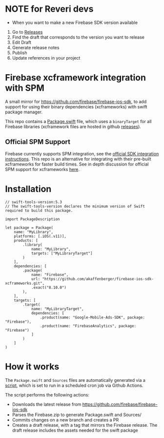 # NOTE for Reveri devs
* When you want to make a new Firebase SDK version available
1. Go to [Releases](https://github.com/reveri-health/firebase-ios-sdk-xcframeworks/releases)
2. Find the draft that corresponds to the version you want to release
3. Edit Draft
4. Generate release notes
5. Publish
6. Update references in your project


# Firebase xcframework integration with SPM

A small mirror for https://github.com/firebase/firebase-ios-sdk, to add support for using their binary dependencies (xcframeworks) with swift package manager. 

This repo contains a [Package.swift](https://github.com/akaffenberger/firebase-ios-sdk-xcframeworks/blob/master/Package.swift) file, which uses a `binaryTarget` for all Firebase libraries (xcframework files are hosted in github [releases](https://github.com/akaffenberger/firebase-ios-sdk-xcframeworks/releases)). 

## Official SPM Support

Firebase currently supports SPM integration, see the [official SDK integration instructions](https://github.com/firebase/firebase-ios-sdk#installation). This repo is an alternative for integrating with their pre-built xcframeworks for faster build times. See in depth discussion for official SPM support for xcframeworks [here](https://github.com/firebase/firebase-ios-sdk/issues/6564).

# Installation

```
// swift-tools-version:5.3
// The swift-tools-version declares the minimum version of Swift required to build this package.

import PackageDescription

let package = Package(
    name: "MyLibrary",
    platforms: [.iOS(.v11)],
    products: [
        .library(
            name: "MyLibrary",
            targets: ["MyLibraryTarget"]
        )
    ],
    dependencies: [
        .package(
            name: "Firebase",
            url: "https://github.com/akaffenberger/firebase-ios-sdk-xcframeworks.git",
            .exact("8.10.0")
        ),
    ],
    targets: [
        .target(
            name: "MyLibraryTarget",
            dependencies: [
                .product(name: "Google-Mobile-Ads-SDK", package: "Firebase"),
                .product(name: "FirebaseAnalytics", package: "Firebase")
            ]
        )
    ]
)
```

# How it works

The `Package.swift` and `Sources` files are automatically generated via a [script](https://github.com/akaffenberger/firebase-ios-sdk-xcframeworks/blob/master/.scripts/package.sh), which is set to run in a scheduled cron job via Github Actions. 

The script performs the following actions:
- Downloads the latest release from https://github.com/firebase/firebase-ios-sdk
- Parses the Firebase.zip to generate Package.swift and Sources/
- Commits changes on a new branch and creates a PR
- Creates a draft release, with a tag that mirrors the Firebase release. The draft release includes the assets needed for the swift package
